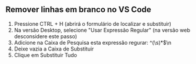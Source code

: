 ## Remover linhas em branco no VS Code

1. Pressione CTRL + H (abrirá o formulário de localizar e substituir)
2. Na versão Desktop, selecione "Usar Expressão Regular" (na versão web desconsidere este passo)
3. Adicione na Caixa de Pesquisa esta expressão regurar: ^(\s)*$\n
4. Deixe vazia a Caixa de Substituir
5. Clique em Substituir Tudo
